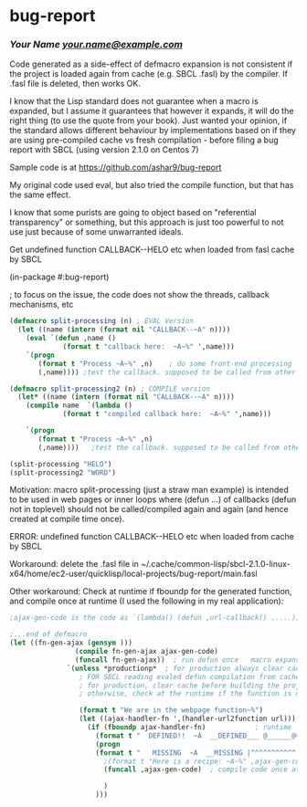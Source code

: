 # bug-report
### _Your Name <your.name@example.com>_


Code generated as a side-effect of defmacro expansion is not consistent if the project is loaded again from cache (e.g. SBCL .fasl) by the compiler. If .fasl file is deleted, then works OK.

I know that the Lisp standard does not guarantee when a macro is expanded, but I assume it guarantees that however it expands, it will do the right thing (to use the quote from your book).
Just wanted your opinion, if the standard allows different behaviour by implementations based on if they are using pre-compiled cache vs fresh compilation - before filing a bug report with SBCL (using version 2.1.0 on Centos 7)

Sample code is at https://github.com/ashar9/bug-report

My original code used eval, but also tried the compile function, but that has the same effect.

I know that some purists are going to object based on "referential transparency" or something, but this approach is just too powerful to not use just because of some unwarranted ideals.

Get undefined function CALLBACK--HELO  etc when loaded from fasl cache by SBCL

(in-package #:bug-report)

; to focus on the issue, the code does not show the threads, callback mechanisms, etc

```lisp
(defmacro split-processing (n) ; EVAL Version
  (let ((name (intern (format nil "CALLBACK--~A" n))))
    (eval `(defun ,name ()
             (format t "callback here:  ~A~%" ',name)))
    `(progn
       (format t "Process ~A~%" ,n)    ; do some front-end processing
       (,name)))) ;test the callback. supposed to be called from other threads in actual application

(defmacro split-processing2 (n) ; COMPILE version
  (let* ((name (intern (format nil "CALLBACK--~A" n))))
    (compile name  `(lambda ()
             (format t "compiled callback here:  ~A~%" ',name)))

    `(progn
       (format t "Process ~A~%" ,n)
       (,name))))   ;test the callback. supposed to be called from other threads in actual application

(split-processing "HELO")
(split-processing2 "WORD")
````


Motivation: macro split-processing (just a straw man example) is intended to be used in web pages or inner loops where (defun ...) of callbacks (defun not in toplevel) should not be called/compiled again and again (and hence created at compile time once). 

ERROR: 
undefined function CALLBACK--HELO  etc when loaded from cache by SBCL

Workaround:  delete the .fasl file in  ~/.cache/common-lisp/sbcl-2.1.0-linux-x64/home/ec2-user/quicklisp/local-projects/bug-report/main.fasl

Other workaround: Check at runtime if fboundp for the generated function, and compile once at runtime
(I used the following in my real application):


```lisp
;ajax-gen-code is the code as `(lambda() (defun ,url-callback() .....))

;...end of defmacro
(let ((fn-gen-ajax (gensym )))
                (compile fn-gen-ajax ajax-gen-code)  
                (funcall fn-gen-ajax))  ; run defun once   macro expansion time   
              `(unless *productionp*  ; for production always clear cache for project bfore loading
                 ; FOR SBCL reading evaled defun compilation from cache/fasl is not found
                 ; for production, clear cache before building the project using datatable
                 ; otherwise, check at the runtime if the function is not defined

                 (format t "We are in the webpage function~%")
                 (let ((ajax-handler-fn ',(handler-url2function url)))
                   (if (fboundp ajax-handler-fn)            ; runtime 
                     (format t "  DEFINED!!  ~A  __DEFINED___ @______@~%" ajax-handler-fn)
                     (progn
                     (format t "   MISSING  ~A  __MISSING |^^^^^^^^^^^| compile-now ~%" ajax-handler-fn)
                       ;(format t "Here is a recipe: ~A~%" ,ajax-gen-code)
                       (funcall ,ajax-gen-code)  ; compile code once at runtime

                       )
                     )))

````



